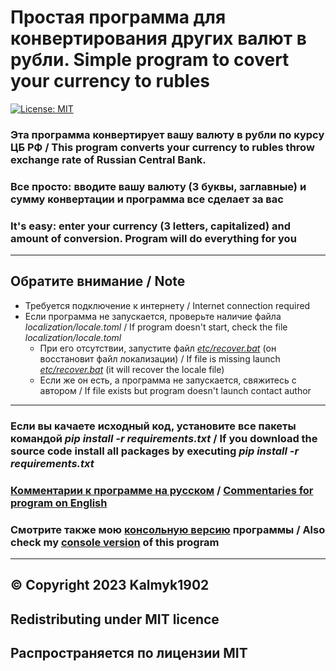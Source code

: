 # Простая программа для конвертирования других валют в рубли. Simple program to covert your currency to rubles

[![License: MIT](https://img.shields.io/badge/License-MIT-yellow.svg)](https://opensource.org/licenses/MIT)

### Эта программа конвертирует вашу валюту в рубли по курсу ЦБ РФ / This program converts your currency to rubles throw exchange rate of Russian Central Bank.
### Все просто: вводите вашу валюту (3 буквы, заглавные) и сумму конвертации и программа все сделает за вас
### It's easy: enter your currency (3 letters, capitalized) and amount of conversion. Program will do everything for you
***
## Обратите внимание / Note
*  Требуется подключение к интернету / Internet connection required
* Если программа не запускается, проверьте наличие файла *localization/locale.toml* / If program doesn't start, check the file *localization/locale.toml*
    * При его отсутствии, запустите файл [*etc/recover.bat*](etc/recover.bat) (он восстановит файл локализации) / If file is missing launch [*etc/recover.bat*](etc/recover.bat) (it will recover the locale file)
    * Если же он есть, а программа не запускается, свяжитесь с автором / If file exists but program doesn't launch contact author

***
### Если вы качаете исходный код, установите все пакеты командой *pip install -r requirements.txt* / If you download the source code install all packages by executing *pip install -r requirements.txt*

### [Комментарии к программе на русском](commentaries/russian.py) / [Commentaries for program on English](commentaries/english.py)
### Смотрите также мою [консольную версию](https://github.com/kalmyk1902/ConverterToRUB/) программы / Also check my [console version](https://github.com/kalmyk1902/ConverterToRUB/) of this program

***
## © Copyright 2023 Kalmyk1902
## Redistributing under MIT licence
## Распрострaняется по лицензии MIT
